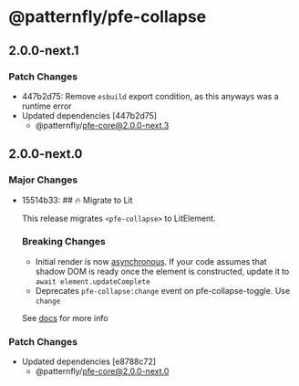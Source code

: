 # @patternfly/pfe-collapse

## 2.0.0-next.1

### Patch Changes

- 447b2d75: Remove `esbuild` export condition, as this anyways was a runtime error
- Updated dependencies [447b2d75]
  - @patternfly/pfe-core@2.0.0-next.3

## 2.0.0-next.0

### Major Changes

- 15514b33: ## 🔥 Migrate to Lit

  This release migrates `<pfe-collapse>` to LitElement.

  ### Breaking Changes

  - Initial render is now [asynchronous](https://lit.dev/docs/components/lifecycle/#reactive-update-cycle).
    If your code assumes that shadow DOM is ready once the element is constructed, update it to `await element.updateComplete`
  - Deprecates `pfe-collapse:change` event on pfe-collapse-toggle. Use `change`

  See [docs](https://patternflyelements.org/components/collapse/) for more info

### Patch Changes

- Updated dependencies [e8788c72]
  - @patternfly/pfe-core@2.0.0-next.0
